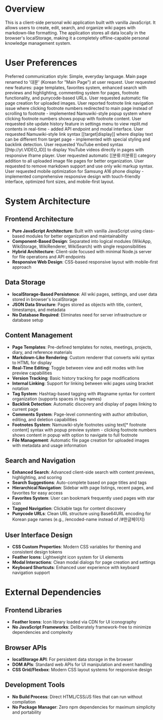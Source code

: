 # Overview

This is a client-side personal wiki application built with vanilla JavaScript. It allows users to create, edit, search, and organize wiki pages with markdown-like formatting. The application stores all data locally in the browser's localStorage, making it a completely offline-capable personal knowledge management system.

# User Preferences

Preferred communication style: Simple, everyday language.
Main page renamed to '대문' (Korean for "Main Page") at user request.
User requested new features: page templates, favorites system, enhanced search with previews and highlighting, commenting system for pages, footnote functionality, and punycode-based URLs.
User requested automatic file page creation for uploaded images.
User reported footnote link navigation issue where clicking footnote numbers redirected to main page instead of scrolling to footnote - implemented Namuwiki-style popup system where clicking footnote numbers shows popup with footnote content.
User requested site update history feature in settings menu to view replit.md contents in real-time - added API endpoint and modal interface.
User requested Namuwiki-style link syntax [[target|display]] where display text can be different from target page - implemented with special styling and backlink detection.
User requested YouTube embed syntax [[htp://yt.VIDEO_ID]] to display YouTube videos directly in pages with responsive iframe player.
User requested automatic [[분류:미분류]] category addition to all uploaded image file pages for better organization.
User requested to remove markdown support and use only wiki markup syntax.
User requested mobile optimization for Samsung A16 phone display - implemented comprehensive responsive design with touch-friendly interface, optimized font sizes, and mobile-first layout.

# System Architecture

## Frontend Architecture
- **Pure JavaScript Architecture**: Built with vanilla JavaScript using class-based modules for better organization and maintainability
- **Component-Based Design**: Separated into logical modules (WikiApp, WikiStorage, WikiRenderer, WikiSearch) with single responsibilities
- **Hybrid Architecture**: Client-side focused with minimal Node.js server for file operations and API endpoints
- **Responsive Web Design**: CSS-based responsive layout with mobile-first approach

## Data Storage
- **localStorage-Based Persistence**: All wiki pages, settings, and user data stored in browser's localStorage
- **JSON Data Structure**: Pages stored as objects with title, content, timestamps, and metadata
- **No Database Required**: Eliminates need for server infrastructure or database setup

## Content Management
- **Page Templates**: Pre-defined templates for notes, meetings, projects, diary, and reference materials
- **Markdown-Like Rendering**: Custom renderer that converts wiki syntax to HTML for display
- **Real-Time Editing**: Toggle between view and edit modes with live preview capabilities
- **Version Tracking**: Basic history tracking for page modifications
- **Internal Linking**: Support for linking between wiki pages using bracket notation
- **Tag System**: Hashtag-based tagging with #tagname syntax for content organization (supports spaces in tag names)
- **Backlink Detection**: Automatic discovery and display of pages linking to current page
- **Comments System**: Page-level commenting with author attribution, editing, and deletion capabilities
- **Footnotes System**: Namuwiki-style footnotes using text[* footnote content] syntax with popup preview system - clicking footnote numbers shows content in popup with option to navigate to full footnote
- **File Management**: Automatic file page creation for uploaded images with metadata and usage information

## Search and Navigation
- **Enhanced Search**: Advanced client-side search with content previews, highlighting, and scoring
- **Search Suggestions**: Auto-complete based on page titles and tags
- **Hierarchical Navigation**: Sidebar with page listings, recent pages, and favorites for easy access
- **Favorites System**: User can bookmark frequently used pages with star icon
- **Tagged Navigation**: Clickable tags for content discovery
- **Punycode URLs**: Clean URL structure using Base64URL encoding for Korean page names (e.g., /encoded-name instead of /#한글페이지)

## User Interface Design
- **CSS Custom Properties**: Modern CSS variables for theming and consistent design tokens
- **Feather Icons**: Lightweight icon system for UI elements
- **Modal Interactions**: Clean modal dialogs for page creation and settings
- **Keyboard Shortcuts**: Enhanced user experience with keyboard navigation support

# External Dependencies

## Frontend Libraries
- **Feather Icons**: Icon library loaded via CDN for UI iconography
- **No JavaScript Frameworks**: Deliberately framework-free to minimize dependencies and complexity

## Browser APIs
- **localStorage API**: For persistent data storage in the browser
- **DOM APIs**: Standard web APIs for UI manipulation and event handling
- **CSS Grid/Flexbox**: Modern CSS layout systems for responsive design

## Development Tools
- **No Build Process**: Direct HTML/CSS/JS files that can run without compilation
- **No Package Manager**: Zero npm dependencies for maximum simplicity and portability